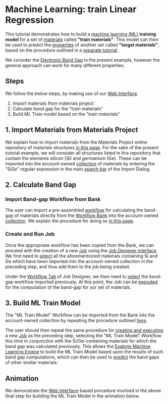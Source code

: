 # Machine Learning: train Linear Regression

This tutorial demonstrates how to build a [machine learning (ML)](../../models-directory/machine-learning/overview.md) **training model** for a set of [materials](../../materials/overview.md) called **"train materials"**. This model can then be used to predict the [properties](../../properties/overview.md) of another set called **"target materials"**, based on the procedure outlined in a [separate tutorial](predict-ml-properties.md). 

We consider the [Electronic Band Gap](../../properties-directory/non-scalar/band-gaps.md) in the present example, however the general approach can work for many different properties.

## Steps

We follow the below steps, by making use of our [Web Interface](../../ui/overview.md).

1. Import materials from materials project
2. Calculate band gap for the "train materials"
3. Build ML Train model based on the "train materials"

## 1. Import Materials from Materials Project

We explain how to import materials from the Materials Project online repository of materials structures [in this page](../../materials/actions/import.md). For the sake of the present tutorial example, we will consider all structures listed in this repository that contain the elements silicon (Si) and germanium (Ge). These can be imported into the account-owned [collection](../../accounts/collections.md) of materials by entering the "Si*Ge*" regular expression in the main [search bar](../../entities-general/actions/search.md) of the Import Dialog.

## 2. Calculate Band Gap

### Import Band-gap Workflow from Bank

The user can import a pre-assembled [workflow](../../workflows/overview.md) for calculating the band-gap of materials directly from the [Workflow Bank](../../workflows/bank.md) into the account-owned [collection](../../accounts/collections.md). We explain the procedure for doing so [in this page](../../workflows/actions/copy-bank.md).

### Create and Run Job

Once the appropriate workflow has been copied from the Bank, we can proceed with the creation of a new [Job](../../jobs/overview.md)
using the [Job Designer interface](../../jobs-designer/overview.md). We first need to [select](../../jobs-designer/actions-header-menu/select-materials.md) all the aforementioned materials containing Si and Ge which have been imported into the account-owned collection in the preceding step, and thus add them to the job being created. 

Under the [Workflow Tab](../../jobs-designer/workflow-tab.md) of Job Designer, we then need to [select](../../jobs-designer/actions-header-menu/select-workflow.md) the band-gap workflow imported previously. At this point, the Job can be [executed](../../jobs/actions/run.md) for the computation of the band-gap for our set of materials. 

## 3. Build ML Train Model

The "ML Train Model" Workflow can be imported from the Bank into the account-owned collection by repeating the procedure outlined [here](../../workflows/actions/copy-bank.md).

The user should then repeat the same procedure for [creating and executing](../../jobs-designer/overview.md) a new [Job](../../jobs/overview.md) as the preceding step, selecting the "ML Train Model" Workflow this time in conjunction with the Si/Ge-containing materials for which the band gap was calculated previously. This allows the [Exabyte Machine Learning Engine](../../software-directory/machine-learning/exabyte/overview.md) to build the ML Train Model based upon the results of such band gap computations, which can then be used to [predict](predict-ml-properties.md) the band gaps of other similar materials.

## Animation

We demonstrate the [Web Interface](../../ui/overview.md)-based procedure involved in the above final step for building the ML Train Model in the animation below. 

<img data-gifffer="/images/tutorials/ml-train-model.gif">
